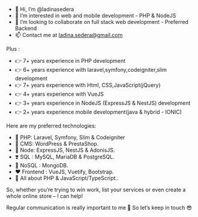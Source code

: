 - 👋 Hi, I’m @ladinasedera
- 👀 I’m interested in web and mobile development - PHP & NodeJS
- 💞️ I’m looking to collaborate on full stack web development - Preferred Backend
- 📫 Contact me at ladina.sedera@gmail.com

Plus : 
- 👉 7+ years experience in PHP development
- 👉 6+ years experience with laravel,symfony,codeigniter,slim development
- 👉 7+ years experience with Html, CSS,JavaScript(jQuery)
- 👉 4+ years experience with VueJS
- 👉 3+ years experience in NodeJS (ExpressJS & NestJS) development
- 👉 2+ years experience mobile development(java & hybrid - IONIC)


Here are my preferred technologies:

- 💞 PHP: Laravel, Symfony, Slim & Codeigniter
- 💜 CMS: WordPress & PrestaShop.
- 🧡 Node: ExpressJS, NestJS & AdonisJS.
- ❣️ SQL : MySQL, MariaDB  & PostgreSQL.
- 💖 NoSQL : MongoDB.
- ❤️ Frontend : VueJS, Vuetify, Bootstrap.
- 🤩 All about PHP & JavaScript/TypeScript..

So, whether you’re trying to win work, list your services or even create a whole online store – I can help!

Regular communication is really important to me 🥰
So let’s keep in touch 😎
